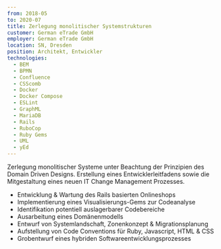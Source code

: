 ```yaml
---
from: 2018-05
to: 2020-07
title: Zerlegung monolitischer Systemstrukturen
customer: German eTrade GmbH
employer: German eTrade GmbH
location: SN, Dresden
position: Architekt, Entwickler
technologies:
  - BEM
  - BPMN
  - Confluence
  - CSScomb
  - Docker
  - Docker Compose
  - ESLint
  - GraphML
  - MariaDB
  - Rails
  - RuboCop
  - Ruby Gems
  - UML
  - yEd
---
```


Zerlegung monolitischer Systeme unter Beachtung der Prinzipien des Domain Driven Designs.
Erstellung eines Entwicklerleitfadens sowie die Mitgestaltung eines neuen IT Change Management 
Prozesses.

- Entwicklung & Wartung des Rails basierten Onlineshops 
- Implementierung eines Visualisierungs-Gems zur Codeanalyse
- Identifikation potentiell auslagerbarer Codebereiche
- Ausarbeitung eines Domänenmodells
- Entwurf von Systemlandschaft, Zonenkonzept & Migrationsplanung
- Aufstellung von Code Conventions für Ruby, Javascript, HTML & CSS
- Grobentwurf eines hybriden Softwareentwicklungsprozesses
